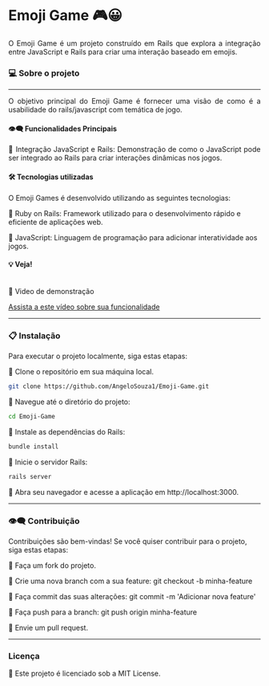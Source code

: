 # Emoji Game 🎮😀

<div align="justify">
O Emoji Game é um projeto construído em Rails que explora a integração entre JavaScript e Rails para criar uma interação baseado em emojis.
</div>

### 💻 Sobre o projeto
---

<div align="justify">
O objetivo principal do Emoji Game é fornecer uma visão de como é a usabilidade do rails/javascript com temática de jogo.

#### 👁️‍🗨️ Funcionalidades Principais

🔹 Integração JavaScript e Rails: Demonstração de como o JavaScript pode ser integrado ao Rails para criar interações dinâmicas nos jogos.

</div>

#### 🛠 Tecnologias utilizadas

O Emoji Games é desenvolvido utilizando as seguintes tecnologias:

🔹 Ruby on Rails: Framework utilizado para o desenvolvimento rápido e eficiente de aplicações web.

🔹 JavaScript: Linguagem de programação para adicionar interatividade aos jogos.


#### 💡 Veja!

<br>
🔹 Video de demonstração

[Assista a este vídeo sobre sua funcionalidade](https://github.com/AngeloSouza1/Emoji-Game/raw/main/public/video.mp4)







---


### 📋 Instalação
Para executar o projeto localmente, siga estas etapas:

 🔹 Clone o repositório em sua máquina local.

  ```bash
git clone https://github.com/AngeloSouza1/Emoji-Game.git
```

🔹 Navegue até o diretório do projeto:

```bash
cd Emoji-Game
```

🔹 Instale as dependências do Rails:

```bash
bundle install
```

🔹 Inicie o servidor Rails:
```bash
rails server
```

🔹 Abra seu navegador e acesse a aplicação em http://localhost:3000.



---

### 👁️‍🗨️ Contribuição
Contribuições são bem-vindas! Se você quiser contribuir para o projeto, siga estas etapas:

🔹 Faça um fork do projeto.

🔹 Crie uma nova branch com a sua feature: git checkout -b minha-feature

🔹 Faça commit das suas alterações: git commit -m 'Adicionar nova feature'

🔹 Faça push para a branch: git push origin minha-feature

🔹 Envie um pull request.

---
###  Licença
🔹 Este projeto é licenciado sob a MIT License.

